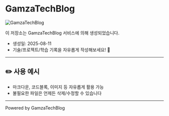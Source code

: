 # GamzaTechBlog

![GamzaTechBlog](https://img.shields.io/badge/Origin-GamzaTechBlog-blueviolet?style=flat-square)

이 저장소는 GamzaTechBlog 서비스에 의해 생성되었습니다.

- 생성일: 2025-08-11
- 기술/프로젝트/학습 기록을 자유롭게 작성해보세요! 🚀

---

## ✏️ 사용 예시

- 마크다운, 코드블록, 이미지 등 자유롭게 활용 가능
- 불필요한 파일은 언제든 삭제/수정할 수 있습니다

---

Powered by GamzaTechBlog
